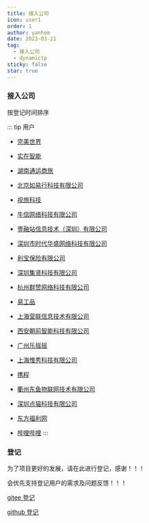 ```yaml
---
title: 接入公司
icon: user1
order: 1
author: yanhom
date: 2023-03-11
tag:
  - 接入公司
  - dynamictp
sticky: false
star: true
---
```


### 接入公司

按登记时间排序

::: tip 用户

- [完美世界](https://www.pwrd.com)

- [实在智能](https://www.ai-indeed.com)

- [湖南通运商旅](https://dynamictp.cn)

- [北京如易行科技有限公司](http://www.ruubypay.com)

- [视旅科技](https://visiotrip.com)

- [牛信网络科技有限公司](https://www.nxcloud.com)

- [壹融站信息技术（深圳）有限公司](https://www.yirongzhan.com)

- [深圳市时代华盛网络科技有限公司](https://www.hstong.com/)

- [利宝保险有限公司](https://www.libertymutual.com.cn/)

- [深圳集贤科技有限公司](https://www.uascent-iot.com/)

- [杭州群赞网络科技有限公司](https://www.jingling.group)

- [易工品](https://www.gongpin.com)

- [上海营联信息技术有限公司](https://www.shylsoft.com)

- [西安朝前智能科技有限公司](https://swifthealth.cn/)

- [广州乐摇摇](https://www.leyaoyao.com/)

- [上海惟秀科技有限公司](https://dynamictp.cn)

- [携程](https://www.ctrip.com/)

- [衢州东鱼物联网技术有限公司](https://dynamictp.cn)

- [深圳点猫科技有限公司](https://www.codemao.cn/)

- [东方福利网](https://www.dongfangfuli.com/)

- [哔哩哔哩](https://www.bilibili.com/)
:::

### 登记

为了项目更好的发展，请在此进行登记，感谢！！！

会优先支持登记用户的需求及问题反馈！！！

[gitee 登记](https://gitee.com/dromara/dynamic-tp/issues/I4YVFU)

[github 登记](https://github.com/dromara/dynamic-tp/issues/20)

